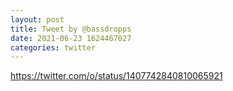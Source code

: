 ```yaml
--- 
layout: post 
title: Tweet by @bassdropps 
date: 2021-06-23 1624467027 
categories: twitter 
--- 
```

https://twitter.com/o/status/1407742840810065921